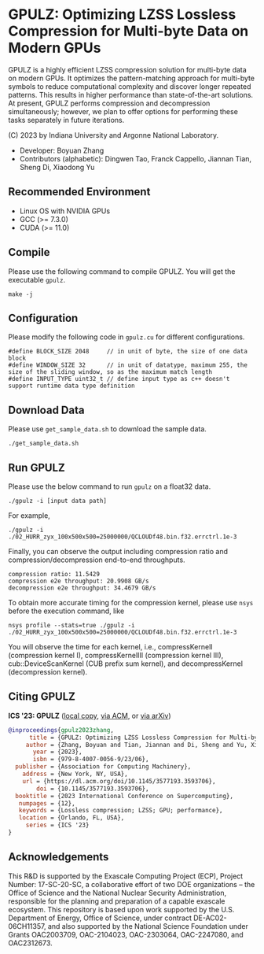# GPULZ: Optimizing LZSS Lossless Compression for Multi-byte Data on Modern GPUs

GPULZ is a highly efficient LZSS compression solution for multi-byte data on modern GPUs. It optimizes the pattern-matching approach for multi-byte symbols to reduce computational complexity and discover longer repeated patterns. This results in higher performance than state-of-the-art solutions. At present, GPULZ performs compression and decompression simultaneously; however, we plan to offer options for performing these tasks separately in future iterations.

(C) 2023 by Indiana University and Argonne National Laboratory.

- Developer: Boyuan Zhang
- Contributors (alphabetic): Dingwen Tao, Franck Cappello, Jiannan Tian, Sheng Di, Xiaodong Yu

## Recommended Environment
- Linux OS with NVIDIA GPUs
- GCC (>= 7.3.0)
- CUDA (>= 11.0)

## Compile
Please use the following command to compile GPULZ. You will get the executable ```gpulz```.
```
make -j
```

## Configuration
Please modify the following code in ```gpulz.cu``` for different configurations.
```
#define BLOCK_SIZE 2048     // in unit of byte, the size of one data block
#define WINDOW_SIZE 32      // in unit of datatype, maximum 255, the size of the sliding window, so as the maximum match length
#define INPUT_TYPE uint32_t // define input type as c++ doesn't support runtime data type definition
```

## Download Data
Please use ```get_sample_data.sh``` to download the sample data.

```
./get_sample_data.sh
```

## Run GPULZ
Please use the below command to run ```gpulz``` on a float32 data.
```
./gpulz -i [input data path]
```

For example,
```
./gpulz -i ./02_HURR_zyx_100x500x500=25000000/QCLOUDf48.bin.f32.errctrl.1e-3
```

Finally, you can observe the output including compression ratio and compression/decompression end-to-end throughputs.
```
compression ratio: 11.5429
compression e2e throughput: 20.9908 GB/s
decompression e2e throughput: 34.4679 GB/s
```

To obtain more accurate timing for the compression kernel, please use ```nsys``` before the execution command, like
```
nsys profile --stats=true ./gpulz -i ./02_HURR_zyx_100x500x500=25000000/QCLOUDf48.bin.f32.errctrl.1e-3
```

You will observe the time for each kernel, i.e., compressKernelI (compression kernel I), compressKernelIII (compression kernel III), cub::DeviceScanKernel (CUB prefix sum kernel), and decompressKernel (decompression kernel).

## Citing GPULZ
**ICS '23: GPULZ** ([local copy](ICS23-GPULZ.pdf), [via ACM](https://dl.acm.org/doi/10.1145/3577193.3593706), or [via arXiv](https://arxiv.org/abs/2304.07342v2))

```bibtex
@inproceedings{gpulz2023zhang,
      title = {GPULZ: Optimizing LZSS Lossless Compression for Multi-byte Data on Modern GPUs},
     author = {Zhang, Boyuan and Tian, Jiannan and Di, Sheng and Yu, Xiaodong and Swany, Martin and Tao, Dingwen and Cappello, Franck},
       year = {2023},
       isbn = {979-8-4007-0056-9/23/06},
  publisher = {Association for Computing Machinery},
    address = {New York, NY, USA},
	url = {https://dl.acm.org/doi/10.1145/3577193.3593706},
        doi = {10.1145/3577193.3593706},
  booktitle = {2023 International Conference on Supercomputing},
   numpages = {12},
   keywords = {Lossless compression; LZSS; GPU; performance},
   location = {Orlando, FL, USA},
     series = {ICS '23}
}
```

## Acknowledgements
This R&D is supported by the Exascale Computing Project (ECP), Project Number: 17-SC-20-SC, a collaborative effort of two DOE organizations – the Office of Science and the National Nuclear Security Administration, responsible for the planning and preparation of a capable exascale ecosystem. This repository is based upon work supported by the U.S. Department of Energy, Office of Science, under contract DE-AC02-06CH11357, and also supported by the National Science Foundation under Grants OAC2003709, OAC-2104023, OAC-2303064, OAC-2247080, and OAC2312673.
